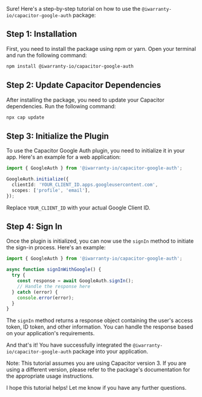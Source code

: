 Sure! Here's a step-by-step tutorial on how to use the `@iwarranty-io/capacitor-google-auth` package:

## Step 1: Installation

First, you need to install the package using npm or yarn. Open your terminal and run the following command:

```sh
npm install @iwarranty-io/capacitor-google-auth
```

## Step 2: Update Capacitor Dependencies

After installing the package, you need to update your Capacitor dependencies. Run the following command:

```sh
npx cap update
```

## Step 3: Initialize the Plugin

To use the Capacitor Google Auth plugin, you need to initialize it in your app. Here's an example for a web application:

```typescript
import { GoogleAuth } from '@iwarranty-io/capacitor-google-auth';

GoogleAuth.initialize({
  clientId: 'YOUR_CLIENT_ID.apps.googleusercontent.com',
  scopes: ['profile', 'email'],
});
```

Replace `YOUR_CLIENT_ID` with your actual Google Client ID.

## Step 4: Sign In

Once the plugin is initialized, you can now use the `signIn` method to initiate the sign-in process. Here's an example:

```typescript
import { GoogleAuth } from '@iwarranty-io/capacitor-google-auth';

async function signInWithGoogle() {
  try {
    const response = await GoogleAuth.signIn();
    // Handle the response here
  } catch (error) {
    console.error(error);
  }
}
```

The `signIn` method returns a response object containing the user's access token, ID token, and other information. You can handle the response based on your application's requirements.

And that's it! You have successfully integrated the `@iwarranty-io/capacitor-google-auth` package into your application.

Note: This tutorial assumes you are using Capacitor version 3. If you are using a different version, please refer to the package's documentation for the appropriate usage instructions.

I hope this tutorial helps! Let me know if you have any further questions.